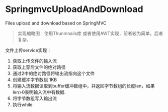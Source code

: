 # SpringmvcUploadAndDownload
Files upload and download based on SpringMVC
> 实现缩略图：使用Thunmnails库 或者使用AWT实现，前者较为简单。后者复杂。

文件上传service实现：
1. 获取上传文件的输入流  
2. 获取上穿后文件的绝对路径  
3. 通过2中的绝对路径将输出流指向这个文件  
4. 创建缓冲字节数组 1KB  
5. 将输入流数据读取到buffer缓冲数组中，并返回字节数组的长度len，如果len>0表明输入流中有数据.  
6. 将字节数组写入输出流  
7. 执行while  

